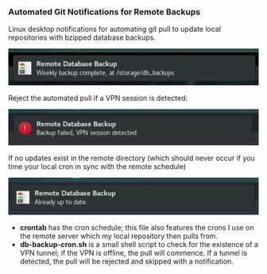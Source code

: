 ### Automated Git Notifications for Remote Backups

Linux desktop notifications for automating git pull to update local repositories with bzipped database backups.

![git output](../../img/git-output.png)

Reject the automated pull if a VPN session is detected:

![git output](../../img/git-fail.png)

If no updates exist in the remote directory (which should never occur if you time your local cron in sync with the remote schedule)

![git output](../../img/git-up-to-date.png)

- **crontab** has the cron schedule; this file also features the crons I use on the remote server which my local repository then pulls from.
- **db-backup-cron.sh** is a small shell script to check for the existence of a VPN tunnel; if the VPN is offline, the pull will commence. If a tunnel is detected, the pull will be rejected and skipped with a notification.
